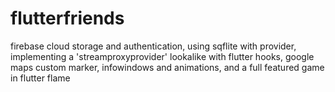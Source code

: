 # flutterfriends
 firebase cloud storage and authentication, using sqflite with provider, implementing a 'streamproxyprovider' lookalike with flutter hooks, google maps custom marker, infowindows and animations, and a full featured game in flutter flame
